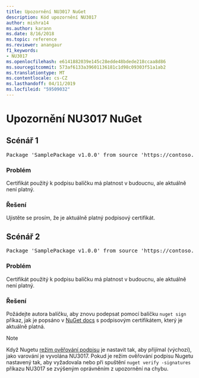 ```yaml
---
title: Upozornění NU3017 NuGet
description: Kód upozornění NU3017
author: mishra14
ms.author: karann
ms.date: 8/16/2018
ms.topic: reference
ms.reviewer: anangaur
f1_keywords:
- NU3017
ms.openlocfilehash: e6141882039e145c28edde48bdede218ccaa8d86
ms.sourcegitcommit: 573af6133a39601136181c1d98c09303f51a1ab2
ms.translationtype: MT
ms.contentlocale: cs-CZ
ms.lasthandoff: 04/11/2019
ms.locfileid: "59509032"
---
```

# <a name="nuget-warning-nu3017"></a>Upozornění NU3017 NuGet

## <a name="scenario-1"></a>Scénář 1

<pre>Package 'SamplePackage v1.0.0' from source 'https://contoso.com/index.json': The signing certificate is not yet valid.</pre>

### <a name="issue"></a>Problém

Certifikát použitý k podpisu balíčku má platnost v budoucnu, ale aktuálně není platný.


### <a name="solution"></a>Řešení

Ujistěte se prosím, že je aktuálně platný podpisový certifikát.



## <a name="scenario-2"></a>Scénář 2

<pre>Package 'SamplePackage v1.0.0' from source 'https://contoso.com/index.json': The primary signature's certificate is not yet valid.</pre>

### <a name="issue"></a>Problém

Certifikát použitý k podpisu balíčku má platnost v budoucnu, ale aktuálně není platný.


### <a name="solution"></a>Řešení

Požádejte autora balíčku, aby znovu podepsat pomocí balíčku `nuget sign` příkaz, jak je popsáno v [NuGet docs](https://docs.microsoft.com/en-us/nuget/create-packages/sign-a-package) s podpisovým certifikátem, který je aktuálně platná.


> [!Note]
> Když Nugetu [režim ověřování podpisu](https://docs.microsoft.com/en-us/nuget/consume-packages/installing-signed-packages#configure-package-signature-requirements) je nastavit tak, aby přijímal (výchozí), jako varování je vyvolána NU3017. Pokud je režim ověřování podpisu Nugetu nastavený tak, aby vyžadovala nebo při spuštění `nuget verify -signatures` příkazu NU3017 se zvýšeným oprávněním z upozornění na chybu. 